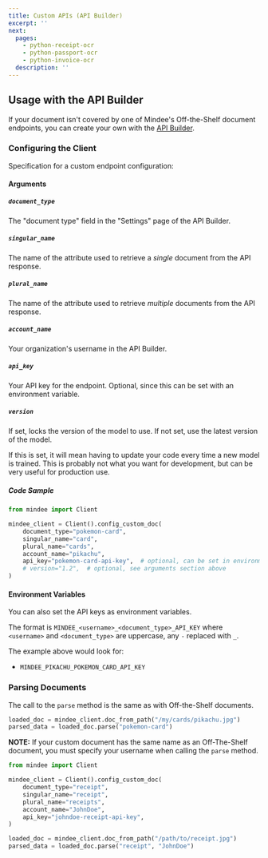 ```yaml
---
title: Custom APIs (API Builder)
excerpt: ''
next:
  pages:
    - python-receipt-ocr
    - python-passport-ocr
    - python-invoice-ocr
  description: ''
---
```


## Usage with the API Builder
If your document isn't covered by one of Mindee's Off-the-Shelf document endpoints,
you can create your own with the
[API Builder](https://developers.mindee.com/docs/build-your-first-document-parsing-api).

### Configuring the Client
Specification for a custom endpoint configuration:

#### Arguments

##### `document_type`
The "document type" field in the "Settings" page of the API Builder.

##### `singular_name`
The name of the attribute used to retrieve a _single_ document from the API response.

##### `plural_name`
The name of the attribute used to retrieve _multiple_ documents from the API response.

##### `account_name`
Your organization's username in the API Builder.

##### `api_key`
Your API key for the endpoint. Optional, since this can be set with an environment variable.

##### `version`
If set, locks the version of the model to use. If not set, use the latest version of the model.

If this is set, it will mean having to update your code every time a new model is trained.
This is probably not what you want for development, but can be very useful for production use.

##### Code Sample

```python
from mindee import Client

mindee_client = Client().config_custom_doc(
    document_type="pokemon-card",
    singular_name="card",
    plural_name="cards",
    account_name="pikachu",
    api_key="pokemon-card-api-key",  # optional, can be set in environment
    # version="1.2",  # optional, see arguments section above
)
```

#### Environment Variables
You can also set the API keys as environment variables.

The format is `MINDEE_<username>_<document_type>_API_KEY` where `<username>` and `<document_type>` are uppercase, any `-` replaced with `_`.

The example above would look for:

* `MINDEE_PIKACHU_POKEMON_CARD_API_KEY`

### Parsing Documents
The call to the `parse` method is the same as with Off-the-Shelf documents.

```python
loaded_doc = mindee_client.doc_from_path("/my/cards/pikachu.jpg")
parsed_data = loaded_doc.parse("pokemon-card")
```

**NOTE:** If your custom document has the same name as an Off-The-Shelf document,
you must specify your username when calling the `parse` method.

```python
from mindee import Client

mindee_client = Client().config_custom_doc(
    document_type="receipt",
    singular_name="receipt",
    plural_name="receipts",
    account_name="JohnDoe",
    api_key="johndoe-receipt-api-key",
)

loaded_doc = mindee_client.doc_from_path("/path/to/receipt.jpg")
parsed_data = loaded_doc.parse("receipt", "JohnDoe")
```
